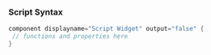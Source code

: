 ### Script Syntax

```java
component displayname="Script Widget" output="false" { 
 // functions and properties here 
}
```
